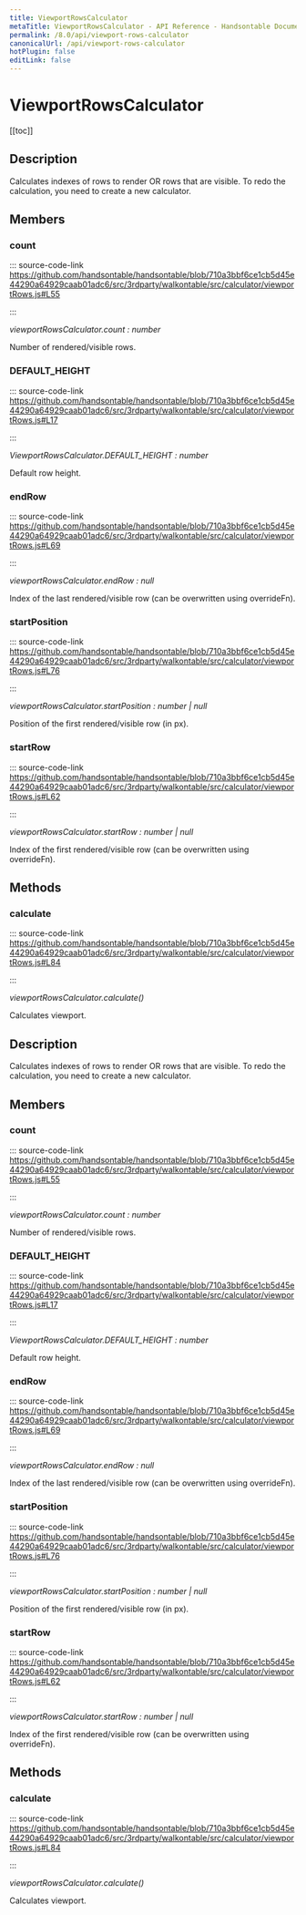 ```yaml
---
title: ViewportRowsCalculator
metaTitle: ViewportRowsCalculator - API Reference - Handsontable Documentation
permalink: /8.0/api/viewport-rows-calculator
canonicalUrl: /api/viewport-rows-calculator
hotPlugin: false
editLink: false
---
```


# ViewportRowsCalculator

[[toc]]

## Description

Calculates indexes of rows to render OR rows that are visible.
To redo the calculation, you need to create a new calculator.



## Members

### count
  
::: source-code-link https://github.com/handsontable/handsontable/blob/710a3bbf6ce1cb5d45e44290a64929caab01adc6/src/3rdparty/walkontable/src/calculator/viewportRows.js#L55

:::

_viewportRowsCalculator.count : number_

Number of rendered/visible rows.



### DEFAULT_HEIGHT
  
::: source-code-link https://github.com/handsontable/handsontable/blob/710a3bbf6ce1cb5d45e44290a64929caab01adc6/src/3rdparty/walkontable/src/calculator/viewportRows.js#L17

:::

_ViewportRowsCalculator.DEFAULT\_HEIGHT : number_

Default row height.



### endRow
  
::: source-code-link https://github.com/handsontable/handsontable/blob/710a3bbf6ce1cb5d45e44290a64929caab01adc6/src/3rdparty/walkontable/src/calculator/viewportRows.js#L69

:::

_viewportRowsCalculator.endRow : null_

Index of the last rendered/visible row (can be overwritten using overrideFn).



### startPosition
  
::: source-code-link https://github.com/handsontable/handsontable/blob/710a3bbf6ce1cb5d45e44290a64929caab01adc6/src/3rdparty/walkontable/src/calculator/viewportRows.js#L76

:::

_viewportRowsCalculator.startPosition : number | null_

Position of the first rendered/visible row (in px).



### startRow
  
::: source-code-link https://github.com/handsontable/handsontable/blob/710a3bbf6ce1cb5d45e44290a64929caab01adc6/src/3rdparty/walkontable/src/calculator/viewportRows.js#L62

:::

_viewportRowsCalculator.startRow : number | null_

Index of the first rendered/visible row (can be overwritten using overrideFn).


## Methods

### calculate
  
::: source-code-link https://github.com/handsontable/handsontable/blob/710a3bbf6ce1cb5d45e44290a64929caab01adc6/src/3rdparty/walkontable/src/calculator/viewportRows.js#L84

:::

_viewportRowsCalculator.calculate()_

Calculates viewport.



## Description

Calculates indexes of rows to render OR rows that are visible.
To redo the calculation, you need to create a new calculator.



## Members

### count
  
::: source-code-link https://github.com/handsontable/handsontable/blob/710a3bbf6ce1cb5d45e44290a64929caab01adc6/src/3rdparty/walkontable/src/calculator/viewportRows.js#L55

:::

_viewportRowsCalculator.count : number_

Number of rendered/visible rows.



### DEFAULT_HEIGHT
  
::: source-code-link https://github.com/handsontable/handsontable/blob/710a3bbf6ce1cb5d45e44290a64929caab01adc6/src/3rdparty/walkontable/src/calculator/viewportRows.js#L17

:::

_ViewportRowsCalculator.DEFAULT\_HEIGHT : number_

Default row height.



### endRow
  
::: source-code-link https://github.com/handsontable/handsontable/blob/710a3bbf6ce1cb5d45e44290a64929caab01adc6/src/3rdparty/walkontable/src/calculator/viewportRows.js#L69

:::

_viewportRowsCalculator.endRow : null_

Index of the last rendered/visible row (can be overwritten using overrideFn).



### startPosition
  
::: source-code-link https://github.com/handsontable/handsontable/blob/710a3bbf6ce1cb5d45e44290a64929caab01adc6/src/3rdparty/walkontable/src/calculator/viewportRows.js#L76

:::

_viewportRowsCalculator.startPosition : number | null_

Position of the first rendered/visible row (in px).



### startRow
  
::: source-code-link https://github.com/handsontable/handsontable/blob/710a3bbf6ce1cb5d45e44290a64929caab01adc6/src/3rdparty/walkontable/src/calculator/viewportRows.js#L62

:::

_viewportRowsCalculator.startRow : number | null_

Index of the first rendered/visible row (can be overwritten using overrideFn).


## Methods

### calculate
  
::: source-code-link https://github.com/handsontable/handsontable/blob/710a3bbf6ce1cb5d45e44290a64929caab01adc6/src/3rdparty/walkontable/src/calculator/viewportRows.js#L84

:::

_viewportRowsCalculator.calculate()_

Calculates viewport.


